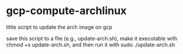# gcp-compute-archlinux
little script to update the arch image on gcp


save this script to a file (e.g., update-arch.sh), make it executable with chmod +x update-arch.sh, and then run it with sudo ./update-arch.sh
